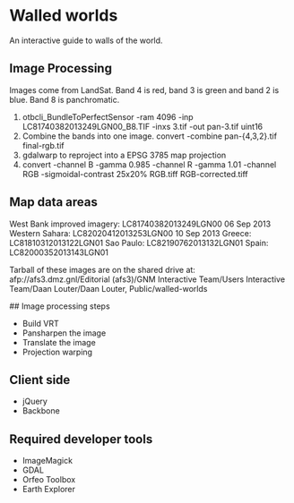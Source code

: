 # Walled worlds
An interactive guide to walls of the world.

## Image Processing
Images come from LandSat. Band 4 is red, band 3 is green and band 2 is blue. Band 8 is panchromatic.

1. otbcli_BundleToPerfectSensor -ram 4096 -inp LC81740382013249LGN00_B8.TIF -inxs 3.tif -out pan-3.tif uint16
2. Combine the bands into one image. convert -combine pan-{4,3,2}.tif final-rgb.tif
3. gdalwarp to reproject into a EPSG 3785 map projection
4. convert -channel B -gamma 0.985 -channel R -gamma 1.01 -channel RGB -sigmoidal-contrast 25x20% RGB.tiff RGB-corrected.tiff

## Map data areas
West Bank improved imagery: LC81740382013249LGN00 06 Sep 2013
Western Sahara: LC82020412013253LGN00 10 Sep 2013
Greece: LC81810312013122LGN01
Sao Paulo: LC82190762013132LGN01
Spain: LC82000352013143LGN01

Tarball of these images are on the shared drive at:
afp://afs3.dmz.gnl/Editorial (afs3)/GNM Interactive Team/Users Interactive Team/Daan Louter/Daan Louter, Public/walled-worlds

## Image processing steps
- Build VRT
- Pansharpen the image
- Translate the image
- Projection warping

## Client side 
- jQuery
- Backbone

## Required developer tools
- ImageMagick
- GDAL
- Orfeo Toolbox
- Earth Explorer